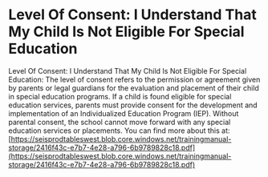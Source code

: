 # Level Of Consent: I Understand That My Child Is Not Eligible For Special Education
Level Of Consent: I Understand That My Child Is Not Eligible For Special Education: The level of consent refers to the permission or agreement given by parents or legal guardians for the evaluation and placement of their child in special education programs. If a child is found eligible for special education services, parents must provide consent for the development and implementation of an Individualized Education Program (IEP). Without parental consent, the school cannot move forward with any special education services or placements.
You can find more about this at: [https://seisprodtableswest.blob.core.windows.net/trainingmanual-storage/2416f43c-e7b7-4e28-a796-6b9789828c18.pdf](https://seisprodtableswest.blob.core.windows.net/trainingmanual-storage/2416f43c-e7b7-4e28-a796-6b9789828c18.pdf)
